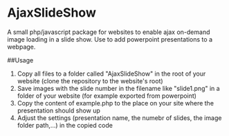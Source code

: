 # AjaxSlideShow

A small php/javascript package for websites to enable ajax on-demand image loading in a slide show. Use to add powerpoint presentations to a webpage.

##Usage

1. Copy all files to a folder called "AjaxSlideShow" in the root of your website (clone the repository to the website's root)
2. Save images with the slide number in the filename like "slide1.png" in a folder of your website (for example exported from powerpoint)
3. Copy the content of example.php to the place on your site where the presentation should show up
4. Adjust the settings (presentation name, the numebr of slides, the image folder path,...) in the copied code
